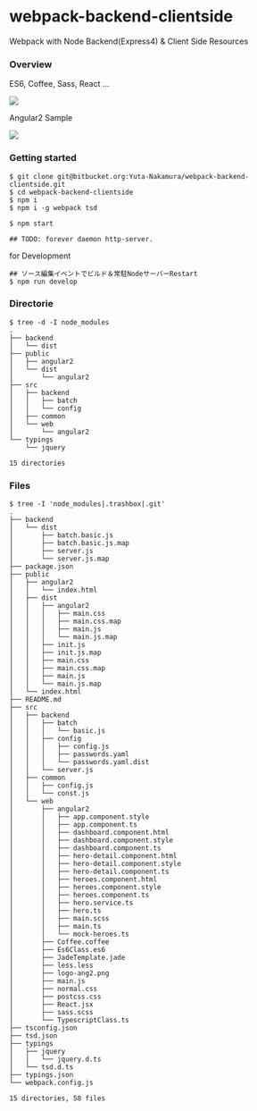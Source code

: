 # webpack-backend-clientside

Webpack with Node Backend(Express4) & Client Side Resources

### Overview

ES6, Coffee, Sass, React ...

![](https://bytebucket.org/Yuta-Nakamura/yuta-nakamura.bitbucket.org/raw/da4fcafb00b93963075f6099346eb86000097f2e/resources/repositories/webpack-backend-clientside/2016-02-21_21.39.31.png?token=60e84206b7e3ffaceef0d966b556b65913ef1331)

Angular2 Sample

![](https://bytebucket.org/Yuta-Nakamura/yuta-nakamura.bitbucket.org/raw/da4fcafb00b93963075f6099346eb86000097f2e/resources/repositories/webpack-backend-clientside/2016-02-21_21.39.26.png?token=731eb8c5f386e41144922bb24288f9e06ff1a695)


### Getting started

```
$ git clone git@bitbucket.org:Yuta-Nakamura/webpack-backend-clientside.git
$ cd webpack-backend-clientside
$ npm i 
$ npm i -g webpack tsd

$ npm start 

## TODO: forever daemon http-server.
```

for Development
```
## ソース編集イベントでビルド＆常駐NodeサーバーRestart
$ npm run develop
```


### Directorie

```
$ tree -d -I node_modules
.
├── backend
│   └── dist
├── public
│   ├── angular2
│   └── dist
│       └── angular2
├── src
│   ├── backend
│   │   ├── batch
│   │   └── config
│   ├── common
│   └── web
│       └── angular2
└── typings
    └── jquery

15 directories
```


### Files
```
$ tree -I 'node_modules|.trashbox|.git'
.
├── backend
│   └── dist
│       ├── batch.basic.js
│       ├── batch.basic.js.map
│       ├── server.js
│       └── server.js.map
├── package.json
├── public
│   ├── angular2
│   │   └── index.html
│   ├── dist
│   │   ├── angular2
│   │   │   ├── main.css
│   │   │   ├── main.css.map
│   │   │   ├── main.js
│   │   │   └── main.js.map
│   │   ├── init.js
│   │   ├── init.js.map
│   │   ├── main.css
│   │   ├── main.css.map
│   │   ├── main.js
│   │   └── main.js.map
│   └── index.html
├── README.md
├── src
│   ├── backend
│   │   ├── batch
│   │   │   └── basic.js
│   │   ├── config
│   │   │   ├── config.js
│   │   │   ├── passwords.yaml
│   │   │   └── passwords.yaml.dist
│   │   └── server.js
│   ├── common
│   │   ├── config.js
│   │   └── const.js
│   └── web
│       ├── angular2
│       │   ├── app.component.style
│       │   ├── app.component.ts
│       │   ├── dashboard.component.html
│       │   ├── dashboard.component.style
│       │   ├── dashboard.component.ts
│       │   ├── hero-detail.component.html
│       │   ├── hero-detail.component.style
│       │   ├── hero-detail.component.ts
│       │   ├── heroes.component.html
│       │   ├── heroes.component.style
│       │   ├── heroes.component.ts
│       │   ├── hero.service.ts
│       │   ├── hero.ts
│       │   ├── main.scss
│       │   ├── main.ts
│       │   └── mock-heroes.ts
│       ├── Coffee.coffee
│       ├── Es6Class.es6
│       ├── JadeTemplate.jade
│       ├── less.less
│       ├── logo-ang2.png
│       ├── main.js
│       ├── normal.css
│       ├── postcss.css
│       ├── React.jsx
│       ├── sass.scss
│       └── TypescriptClass.ts
├── tsconfig.json
├── tsd.json
├── typings
│   ├── jquery
│   │   └── jquery.d.ts
│   └── tsd.d.ts
├── typings.json
└── webpack.config.js

15 directories, 58 files

```
